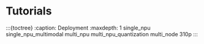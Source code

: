 # Tutorials

:::{toctree}
:caption: Deployment
:maxdepth: 1
single_npu
single_npu_multimodal
multi_npu
multi_npu_quantization
multi_node
310p
:::
